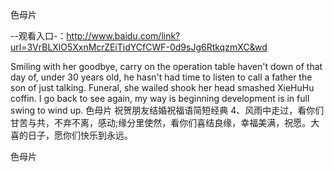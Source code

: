 色母片

--观看入口-：http://www.baidu.com/link?url=3VrBLXlO5XxnMcrZEiTidYCfCWF-0d9sJg6RtkqzmXC&wd

Smiling with her goodbye, carry on the operation table haven't down of that day of, under 30 years old, he hasn't had time to listen to call a father the son of just talking.
Funeral, she wailed shook her head smashed XieHuHu coffin.
I go back to see again, my way is beginning development is in full swing to wind up.
色母片	祝贺朋友结婚祝福语简短经典	4、风雨中走过，看你们甘苦与共，不弃不离，感动;缘分里使然，看你们喜结良缘，幸福美满，祝愿。大喜的日子，愿你们快乐到永远。

色母片
